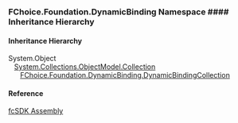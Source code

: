 ﻿### FChoice.Foundation.DynamicBinding Namespace #### Inheritance Hierarchy

#### Inheritance Hierarchy

System.Object  
   [System.Collections.ObjectModel.Collection<T>](#)  
      [FChoice.Foundation.DynamicBinding.DynamicBindingCollection](fcSDK~FChoice.Foundation.DynamicBinding.DynamicBindingCollection.md)  

#### Reference

[fcSDK Assembly](fcSDK.md)